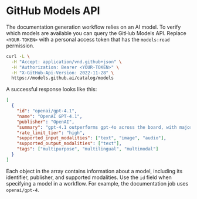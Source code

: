 # GitHub Models API

The documentation generation workflow relies on an AI model. To verify which models are available you can query the GitHub Models API. Replace `<YOUR-TOKEN>` with a personal access token that has the `models:read` permission.

```bash
curl -L \
  -H "Accept: application/vnd.github+json" \
  -H "Authorization: Bearer <YOUR-TOKEN>" \
  -H "X-GitHub-Api-Version: 2022-11-28" \
  https://models.github.ai/catalog/models
```

A successful response looks like this:

```json
[
  {
    "id": "openai/gpt-4.1",
    "name": "OpenAI GPT-4.1",
    "publisher": "OpenAI",
    "summary": "gpt-4.1 outperforms gpt-4o across the board, with major gains in coding, instruction following, and long-context understanding",
    "rate_limit_tier": "high",
    "supported_input_modalities": ["text", "image", "audio"],
    "supported_output_modalities": ["text"],
    "tags": ["multipurpose", "multilingual", "multimodal"]
  }
]
```

Each object in the array contains information about a model, including its identifier, publisher, and supported modalities. Use the `id` field when specifying a model in a workflow. For example, the documentation job uses `openai/gpt-4`.
